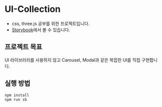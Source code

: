 # UI-Collection

- css, three.js 공부를 위한 프로젝트입니다.
- [Storybook](https://6224482913a252003a00c085-roubhojmlx.chromatic.com/)에서 볼 수 있습니다.

## 프로젝트 목표

UI 라이브러리를 사용하지 않고 Carousel, Modal과 같은 복잡한 UI를 직접 구현합니다.

## 실행 방법

```
npm install
npm run sb
```
